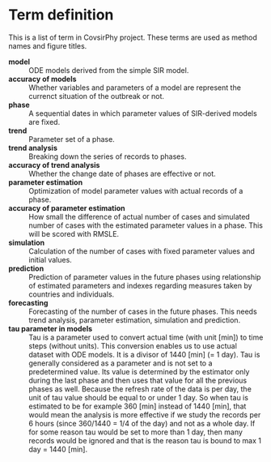 # Term definition
This is a list of term in CovsirPhy project. These terms are used as method names and figure titles.

<dl>

<dt><strong>model</strong></dt>
<dd>ODE models derived from the simple SIR model.</dd>

<dt><strong>accuracy of models</strong></dt>
<dd>Whether variables and parameters of a model are represent the currenct situation of the outbreak or not.</dd>

<dt><strong>phase</strong></dt>
<dd>A sequential dates in which parameter values of SIR-derived models are fixed. </dd>

<dt><strong>trend</strong></dt>
<dd>Parameter set of a phase.</dd>

<dt><strong>trend analysis</strong></dt>
<dd>Breaking down the series of records to phases.</dd>

<dt><strong>accuracy of trend analysis</strong></dt>
<dd>Whether the change date of phases are effective or not.</dd>

<dt><strong>parameter estimation</strong></dt>
<dd>Optimization of model parameter values with actual records of a phase.</dd>

<dt><strong>accuracy of parameter estimation</strong></dt>
<dd>How small the difference of actual number of cases and simulated number of cases with the estimated parameter values in a phase. This will be scored with RMSLE.</dd>

<dt><strong>simulation</strong></dt>
<dd>Calculation of the number of cases with fixed parameter values and initial values.</dd>

<dt><strong>prediction</strong></dt>
<dd>Prediction of parameter values in the future phases using relationship of estimated parameters and indexes regarding measures taken by countries and individuals.</dd>

<dt><strong>forecasting</strong></dt>
<dd>Forecasting of the number of cases in the future phases. This needs trend analysis, parameter estimation, simulation and prediction.</dd>

<dt><strong>tau parameter in models</strong></dt>
<dd>Tau is a parameter used to convert actual time (with unit [min]) to time steps (without units).
This conversion enables us to use actual dataset with ODE models. It is a divisor of 1440 [min] (= 1 day).
Tau is generally considered as a parameter and is not set to a predetermined value.
Its value is determined by the estimator only during the last phase and then uses that value for all the previous phases as well.
Because the refresh rate of the data is per day, the unit of tau value should be equal to or under 1 day.
So when tau is estimated to be for example 360 [min] instead of 1440 [min],
that would mean the analysis is more effective if we study the records per 6 hours (since 360/1440 = 1/4 of the day) and not as a whole day.
If for some reason tau would be set to more than 1 day, then many records would be ignored and that is the reason tau is bound to max 1 day = 1440 [min].</dd>

</dl>
